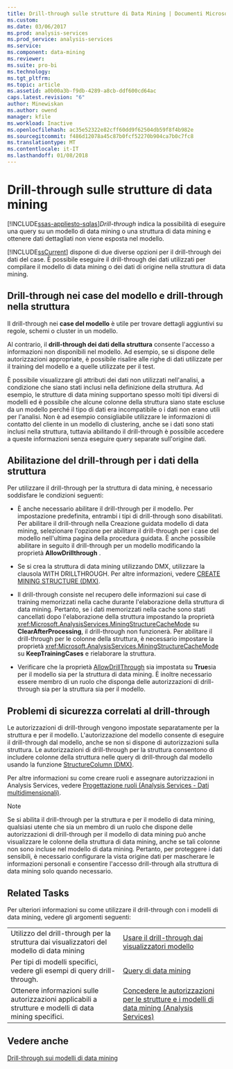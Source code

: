 ```yaml
---
title: Drill-through sulle strutture di Data Mining | Documenti Microsoft
ms.custom: 
ms.date: 03/06/2017
ms.prod: analysis-services
ms.prod_service: analysis-services
ms.service: 
ms.component: data-mining
ms.reviewer: 
ms.suite: pro-bi
ms.technology: 
ms.tgt_pltfrm: 
ms.topic: article
ms.assetid: a0b00a3b-f9db-4289-a8cb-ddf600cd64ac
caps.latest.revision: "6"
author: Minewiskan
ms.author: owend
manager: kfile
ms.workload: Inactive
ms.openlocfilehash: ac35e52322e82cff60dd9f62504db59f8f4b982e
ms.sourcegitcommit: f486d12078a45c87b0fcf52270b904ca7b0c7fc8
ms.translationtype: MT
ms.contentlocale: it-IT
ms.lasthandoff: 01/08/2018
---
```

# <a name="drillthrough-on-mining-structures"></a>Drill-through sulle strutture di data mining
[!INCLUDE[ssas-appliesto-sqlas](../../includes/ssas-appliesto-sqlas.md)]*Drill-through* indica la possibilità di eseguire una query su un modello di data mining o una struttura di data mining e ottenere dati dettagliati non viene esposta nel modello.  
  
 [!INCLUDE[ssCurrent](../../includes/sscurrent-md.md)] dispone di due diverse opzioni per il drill-through dei dati del case. È possibile eseguire il drill-through dei dati utilizzati per compilare il modello di data mining o dei dati di origine nella struttura di data mining.  
  
## <a name="drillthrough-to-model-cases-vs-drillthrough-to-structure"></a>Drill-through nei case del modello e drill-through nella struttura  
 Il drill-through nei **case del modello** è utile per trovare dettagli aggiuntivi su regole, schemi o cluster in un modello.  
  
 Al contrario, il **drill-through dei dati della struttura** consente l'accesso a informazioni non disponibili nel modello. Ad esempio, se si dispone delle autorizzazioni appropriate, è possibile risalire alle righe di dati utilizzate per il training del modello e a quelle utilizzate per il test.  
  
 È possibile visualizzare gli attributi dei dati non utilizzati nell'analisi, a condizione che siano stati inclusi nella definizione della struttura. Ad esempio, le strutture di data mining supportano spesso molti tipi diversi di modelli ed è possibile che alcune colonne della struttura siano state escluse da un modello perché il tipo di dati era incompatibile o i dati non erano utili per l'analisi. Non è ad esempio consigliabile utilizzare le informazioni di contatto del cliente in un modello di clustering, anche se i dati sono stati inclusi nella struttura, tuttavia abilitando il drill-through è possibile accedere a queste informazioni senza eseguire query separate sull'origine dati.  
  
## <a name="enabling-drillthrough-to-structure-data"></a>Abilitazione del drill-through per i dati della struttura  
 Per utilizzare il drill-through per la struttura di data mining, è necessario soddisfare le condizioni seguenti:  
  
-   È anche necessario abilitare il drill-through per il modello. Per impostazione predefinita, entrambi i tipi di drill-through sono disabilitati. Per abilitare il drill-through nella Creazione guidata modello di data mining, selezionare l'opzione per abilitare il drill-through per i case del modello nell'ultima pagina della procedura guidata. È anche possibile abilitare in seguito il drill-through per un modello modificando la proprietà **AllowDrillthrough** .  
  
-   Se si crea la struttura di data mining utilizzando DMX, utilizzare la clausola WITH DRILLTHROUGH. Per altre informazioni, vedere [CREATE MINING STRUCTURE &#40;DMX&#41;](../../dmx/create-mining-structure-dmx.md).  
  
-   Il drill-through consiste nel recupero delle informazioni sui case di training memorizzati nella cache durante l'elaborazione della struttura di data mining. Pertanto, se i dati memorizzati nella cache sono stati cancellati dopo l'elaborazione della struttura impostando la proprietà <xref:Microsoft.AnalysisServices.MiningStructureCacheMode> su **ClearAfterProcessing**, il drill-through non funzionerà. Per abilitare il drill-through per le colonne della struttura, è necessario impostare la proprietà <xref:Microsoft.AnalysisServices.MiningStructureCacheMode> su **KeepTrainingCases** e rielaborare la struttura.  
  
-   Verificare che la proprietà [AllowDrillThrough](../../analysis-services/scripting/properties/allowdrillthrough-element-assl.md) sia impostata su **True**sia per il modello sia per la struttura di data mining. È inoltre necessario essere membro di un ruolo che disponga delle autorizzazioni di drill-through sia per la struttura sia per il modello.  
  
## <a name="security-issues-for-drillthrough"></a>Problemi di sicurezza correlati al drill-through  
 Le autorizzazioni di drill-through vengono impostate separatamente per la struttura e per il modello. L'autorizzazione del modello consente di eseguire il drill-through dal modello, anche se non si dispone di autorizzazioni sulla struttura. Le autorizzazioni di drill-through per la struttura consentono di includere colonne della struttura nelle query di drill-through dal modello usando la funzione [StructureColumn &#40;DMX&#41;](../../dmx/structurecolumn-dmx.md).  
  
 Per altre informazioni su come creare ruoli e assegnare autorizzazioni in Analysis Services, vedere [Progettazione ruoli &#40;Analysis Services - Dati multidimensionali&#41;](http://msdn.microsoft.com/library/e8ba42db-0565-4d68-b3ab-0c63d8d07192).  
  
> [!NOTE]  
>  Se si abilita il drill-through per la struttura e per il modello di data mining, qualsiasi utente che sia un membro di un ruolo che dispone delle autorizzazioni di drill-through per il modello di data mining può anche visualizzare le colonne della struttura di data mining, anche se tali colonne non sono incluse nel modello di data mining. Pertanto, per proteggere i dati sensibili, è necessario configurare la vista origine dati per mascherare le informazioni personali e consentire l'accesso drill-through alla struttura di data mining solo quando necessario.  
  
## <a name="related-tasks"></a>Related Tasks  
 Per ulteriori informazioni su come utilizzare il drill-through con i modelli di data mining, vedere gli argomenti seguenti:  
  
|||  
|-|-|  
|Utilizzo del drill-through per la struttura dai visualizzatori del modello di data mining|[Usare il drill-through dai visualizzatori modello](../../analysis-services/data-mining/use-drillthrough-from-the-model-viewers.md)|  
|Per tipi di modelli specifici, vedere gli esempi di query drill-through.|[Query di data mining](../../analysis-services/data-mining/data-mining-queries.md)|  
|Ottenere informazioni sulle autorizzazioni applicabili a strutture e modelli di data mining specifici.|[Concedere le autorizzazioni per le strutture e i modelli di data mining &#40;Analysis Services&#41;](../../analysis-services/multidimensional-models/grant-permissions-on-data-mining-structures-and-models-analysis-services.md)|  
  
## <a name="see-also"></a>Vedere anche  
 [Drill-through sui modelli di data mining](../../analysis-services/data-mining/drillthrough-on-mining-models.md)  
  
  
